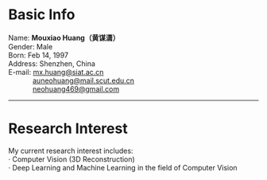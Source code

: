 # Basic Info
Name: **Mouxiao Huang（黄谋潇）**  
Gender: Male  
Born: Feb 14, 1997  
Address: Shenzhen, China  
E-mail: mx.huang@siat.ac.cn  
       &ensp;&ensp;&ensp;&ensp;&ensp;&ensp;&ensp;auneohuang@mail.scut.edu.cn  
       &ensp;&ensp;&ensp;&ensp;&ensp;&ensp;&ensp;neohuang469@gmail.com  

---  

# Research Interest
My current research interest includes:  
 · Computer Vision (3D Reconstruction)  
 · Deep Learning and Machine Learning in the field of Computer Vision  
